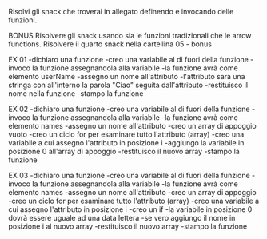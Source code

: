 Risolvi gli snack che troverai in allegato definendo e invocando delle funzioni.

BONUS
Risolvere gli snack usando sia le funzioni tradizionali che le arrow functions.
Risolvere il quarto snack nella cartellina 05 - bonus

EX 01
-dichiaro una funzione
-creo una variabile al di fuori della funzione
-invoco la funzione assegnandola alla variabile
-la funzione avrà come elemento userName
-assegno un nome all'attributo
-l'attributo sarà una stringa con all'interno la parola "Ciao" seguita dall'attributo
-restituisco il nome nella funzione
-stampo la funzione

EX 02
-dichiaro una funzione
-creo una variabile al di fuori della funzione
-invoco la funzione assegnandola alla variabile
-la funzione avrà come elemento names
-assegno un nome all'attributo
-creo un array di appoggio vuoto
-creo un ciclo for per esaminare tutto l'attributo (array)
-creo una variabile a cui assegno l'attributo in posizione i
-aggiungo la variabile in posizione 0 all'array di appoggio
-restituisco il nuovo array
-stampo la funzione

EX 03
-dichiaro una funzione
-creo una variabile al di fuori della funzione
-invoco la funzione assegnandola alla variabile
-la funzione avrà come elemento names
-assegno un nome all'attributo
-creo un array di appoggio
-creo un ciclo for per esaminare tutto l'attributo (array)
-creo una variabile a cui assegno l'attributo in posizione i
-creo un if
-la variabile in posizione 0 dovrà essere uguale ad una data lettera
-se vero aggiungo il nome in posizione i al nuovo array
-restituisco il nuovo array
-stampo la funzione